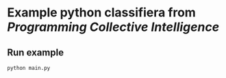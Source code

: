 # Example python classifiera from *Programming Collective Intelligence*


## Run example

```bash
python main.py
```
